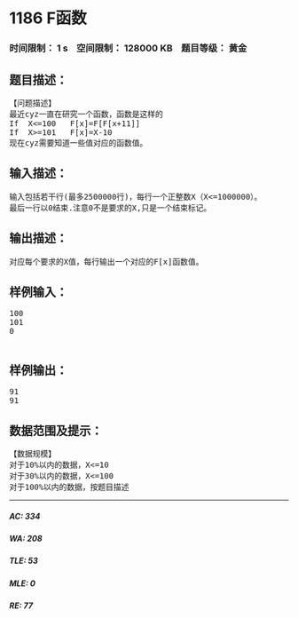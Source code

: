 # 1186 F函数   
### 时间限制： 1 s&nbsp;&nbsp;&nbsp;&nbsp;空间限制： 128000 KB&nbsp;&nbsp;&nbsp;&nbsp;题目等级： 黄金  
## 题目描述：  

<pre>
【问题描述】
最近cyz一直在研究一个函数，函数是这样的
If  X<=100   F[x]=F[F[x+11]]
If  X>=101   F[x]=X-10
现在cyz需要知道一些值对应的函数值。
</pre>
  
  
## 输入描述：  

<pre>
输入包括若干行(最多2500000行)，每行一个正整数X（X<=1000000）。
最后一行以0结束.注意0不是要求的X,只是一个结束标记。
</pre>
  
  
## 输出描述：  

<pre>
对应每个要求的X值，每行输出一个对应的F[x]函数值。
</pre>
  
  
## 样例输入：  

<pre>
100
101
0
 
</pre>
  
  
## 样例输出：  

<pre>
91
91
</pre>
  
  
## 数据范围及提示：  

<pre>
【数据规模】
对于10%以内的数据，X<=10
对于30%以内的数据，X<=100
对于100%以内的数据，按题目描述
</pre>
  
  
***  

##### AC: 334  
##### WA: 208  
##### TLE: 53  
##### MLE: 0  
##### RE: 77  
